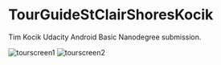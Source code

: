 # TourGuideStClairShoresKocik
Tim Kocik Udacity Android Basic Nanodegree submission. 

![tourscreen1](https://cloud.githubusercontent.com/assets/10607949/18694232/2faa5570-7f76-11e6-9086-b94aaba5e261.png)
![tourscreen2](https://cloud.githubusercontent.com/assets/10607949/18694231/2faa2212-7f76-11e6-9602-3acfc6881ebf.png)
